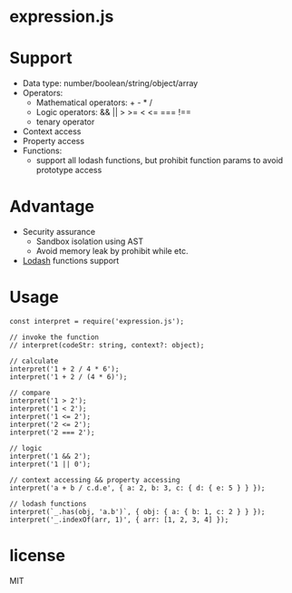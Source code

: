 # expression.js

# Support
* Data type: number/boolean/string/object/array
* Operators: 
    * Mathematical operators: + - * / 
    * Logic operators: && || > >= < <=  === !== 
    * tenary operator
* Context access
* Property access
* Functions: 
    * support all lodash functions, but prohibit function params to avoid prototype access

# Advantage
* Security assurance
    * Sandbox isolation using AST
    * Avoid memory leak by prohibit while etc.
* [Lodash](https://lodash.com/docs/4.17.15) functions support

# Usage
```
const interpret = require('expression.js');

// invoke the function
// interpret(codeStr: string, context?: object);

// calculate
interpret('1 + 2 / 4 * 6');
interpret('1 + 2 / (4 * 6)');

// compare
interpret('1 > 2');
interpret('1 < 2');
interpret('1 <= 2');
interpret('2 <= 2');
interpret('2 === 2');

// logic
interpret('1 && 2');
interpret('1 || 0');

// context accessing && property accessing
interpret('a + b / c.d.e', { a: 2, b: 3, c: { d: { e: 5 } } });

// lodash functions
interpret(`_.has(obj, 'a.b')`, { obj: { a: { b: 1, c: 2 } } });
interpret('_.indexOf(arr, 1)', { arr: [1, 2, 3, 4] });

```

# license
MIT
